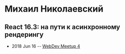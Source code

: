 # Михаил Николаевский

## React 16.3: на пути к асинхронному рендерингу
- 2018 Jun 16 -- [WebDev Meetup 4](https://www.youtube.com/watch?v=I-7RZpBonV0)    
